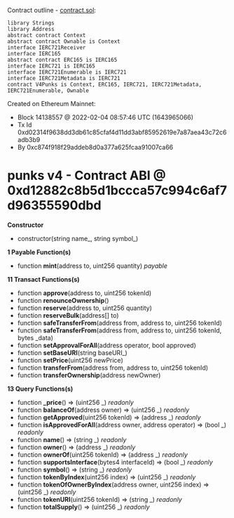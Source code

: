 Contract outline - [contract.sol](contract.sol):

```
library Strings
library Address
abstract contract Context
abstract contract Ownable is Context
interface IERC721Receiver
interface IERC165
abstract contract ERC165 is IERC165
interface IERC721 is IERC165
interface IERC721Enumerable is IERC721
interface IERC721Metadata is IERC721
contract V4Punks is Context, ERC165, IERC721, IERC721Metadata, IERC721Enumerable, Ownable
```


Created on Ethereum Mainnet:
- Block 14138557 @ 2022-02-04 08:57:46 UTC (1643965066)
- Tx Id 0xd02314f9638dd3db61c85cfaf4d11dd3abf85952619e7a87aea43c72c6adb3b9
- By 0xc874f918f29addeb8d0a377a625fcaa91007ca66


# punks v4 - Contract ABI @ 0xd12882c8b5d1bccca57c994c6af7d96355590dbd




**Constructor**

- constructor(string name_, string symbol_)

**1 Payable Function(s)**

- function **mint**(address to, uint256 quantity) _payable_

**11 Transact Functions(s)**

- function **approve**(address to, uint256 tokenId)
- function **renounceOwnership**()
- function **reserve**(address to, uint256 quantity)
- function **reserveBulk**(address[] to)
- function **safeTransferFrom**(address from, address to, uint256 tokenId)
- function **safeTransferFrom**(address from, address to, uint256 tokenId, bytes _data)
- function **setApprovalForAll**(address operator, bool approved)
- function **setBaseURI**(string baseURI_)
- function **setPrice**(uint256 newPrice)
- function **transferFrom**(address from, address to, uint256 tokenId)
- function **transferOwnership**(address newOwner)

**13 Query Functions(s)**

- function **_price**() ⇒ (uint256 _) _readonly_
- function **balanceOf**(address owner) ⇒ (uint256 _) _readonly_
- function **getApproved**(uint256 tokenId) ⇒ (address _) _readonly_
- function **isApprovedForAll**(address owner, address operator) ⇒ (bool _) _readonly_
- function **name**() ⇒ (string _) _readonly_
- function **owner**() ⇒ (address _) _readonly_
- function **ownerOf**(uint256 tokenId) ⇒ (address _) _readonly_
- function **supportsInterface**(bytes4 interfaceId) ⇒ (bool _) _readonly_
- function **symbol**() ⇒ (string _) _readonly_
- function **tokenByIndex**(uint256 index) ⇒ (uint256 _) _readonly_
- function **tokenOfOwnerByIndex**(address owner, uint256 index) ⇒ (uint256 _) _readonly_
- function **tokenURI**(uint256 tokenId) ⇒ (string _) _readonly_
- function **totalSupply**() ⇒ (uint256 _) _readonly_
